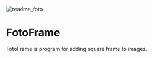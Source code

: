 ![readme_foto](https://user-images.githubusercontent.com/79262914/182081306-0cd420ef-73a3-4cbc-98f3-8303229ce09a.png)

# FotoFrame

FotoFrame is program for adding square frame to images.

